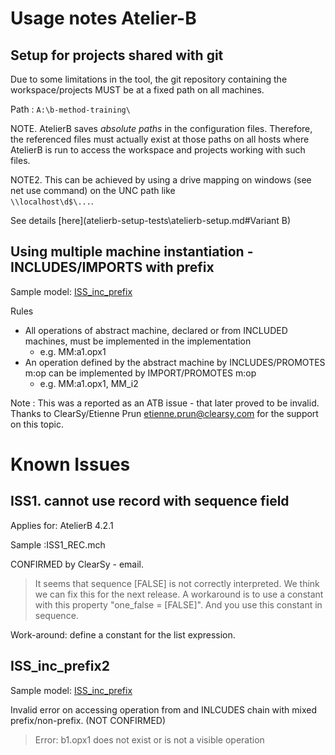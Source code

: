 
Usage notes Atelier-B
=====================


Setup for projects shared with git
---------------------------------

Due to some limitations in the tool, the git repository containing the workspace/projects MUST be at a fixed path on
all machines.

Path : `A:\b-method-training\`

NOTE. AtelierB saves *absolute paths* in the configuration files. Therefore, the referenced files must actually exist at those paths
on all hosts where AtelierB is run to access the workspace and projects working with such files.

NOTE2. This can be achieved by using a drive mapping on windows (see net use command) on the UNC path like  
`\\localhost\d$\...`.


See details [here](atelierb-setup-tests\atelierb-setup.md#Variant B)

## Using multiple machine instantiation - INCLUDES/IMPORTS with prefix

Sample model: [ISS_inc_prefix](ISS_inc_prefix)


Rules
- All operations of abstract machine, declared or from INCLUDED machines, must be implemented in the implementation
    - e.g. MM:a1.opx1
- An operation defined by the abstract machine by INCLUDES/PROMOTES m:op can be implemented by IMPORT/PROMOTES m:op  
    - e.g. MM:a1.opx1, MM_i2

Note : This was a reported as an ATB issue - that later proved to be invalid.
Thanks to ClearSy/Etienne Prun <etienne.prun@clearsy.com> for the support on this topic. 

Known Issues
============

## ISS1. cannot use record with sequence field

Applies for: AtelierB  4.2.1

Sample :ISS1_REC.mch

CONFIRMED by ClearSy - email.
>It seems that sequence [FALSE] is not correctly interpreted. We think we can fix this for the next release.
>A workaround is to use a constant with this property "one_false = [FALSE]". And you use this constant in sequence.

Work-around: define a constant for the list expression.

## ISS_inc_prefix2

Sample model: [ISS_inc_prefix](ISS_inc_prefix)

Invalid error on accessing operation from and INLCUDES chain with mixed prefix/non-prefix. (NOT CONFIRMED)
> Error: b1.opx1 does not exist or is not a visible operation

